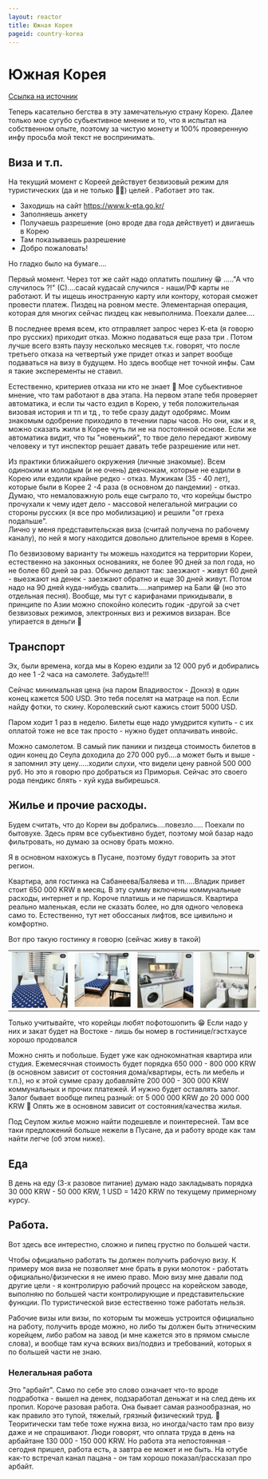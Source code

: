 ```yaml
---
layout: reactor
title: Южная Корея
pageid: country-korea
---
```


# <span class="fi fi-kr"></span> Южная Корея

[Ссылка на источник](https://t.me/c/1769211669/3811)

Теперь касательно бегства в эту замечательную страну Корею. 
Далее только мое сугубо субьективное мнение и то, что я испытал на собственном опыте, поэтому за чистую монету и 100% проверенную инфу просьба мой текст не воспринимать.

## Виза и т.п.

На текущий момент с Кореей действует безвизовый режим для туристических (да и не только 🤷🙈) целей . Работает это так.

- Заходишь на сайт https://www.k-eta.go.kr/
- Заполняешь анкету
- Получаешь разрешение (оно вроде два года действует) и двигаешь в Корею
- Там показываешь разрешение
- Добро пожаловать!  

Но гладко было на бумаге....

Первый момент. Через тот же сайт надо оплатить пошлину 😁 ....."А что случилось ?!" (С)....сасай кудасай случился - наши/РФ карты не работают. И ты ищешь иностранную карту или контору, которая сможет провести платеж.  Пиздец на ровном месте. Элементарная операция, которая для многих сейчас пиздец как невыполнима. Поехали далее....

В последнее время всем, кто отправляет запрос через K-eta (я говорю про русских) приходит отказ. Можно подаваться еще раза три . Потом лучше всего взять паузу несколько месяцев  т.к. говорят, что после третьего отказа на четвертый уже придет отказ и запрет вообще подаваться на визу в будущем. Но здесь вообще нет точной инфы. Сам я такие эксперементы не ставил. 

Естественно, критериев отказа ни кто не знает 🤷 Мое субьективное мнение, что там работают в два этапа. На первом этапе тебя проверяет автоматика, и если ты часто ездил в Корею, у тебя положительная визовая история и тп и тд , то тебе сразу дадут одобрямс. Моим знакомым одобрение приходило в течении пары часов. Но они, как и я, можно сказать жили в Корее чуть ли не на постоянной основе. Если же автоматика видит, что ты "новенький", то твое дело передают живому человеку и тут инспектор решает давать тебе разрешение или нет. 

Из практики ближайшего окружения (личные знакомые).  Всем одиноким  и молодым (и не очень) девчонкам, которые не ездили в Корею или ездили крайне редко  - отказ. Мужикам  (35 - 40 лет), которые были в Корее 2 -4 раза (в основном до пандемии) - отказ.  Думаю, что немаловажную роль еще сыграло то, что корейцы быстро прочухали к чему идет дело - массовой нелегальной миграции со стороны русских (я все про мобилизацию) и решили "от греха подальше".  
Лично у меня представительская виза (считай получена по рабочему каналу), по ней я могу находится довольно длительное время в Корее. 

По безвизовому варианту ты можешь находится на территории Кореи, естественно на законных основаниях, не более 90 дней за пол года, но не более 60 дней за раз. Обычно делают так: заезжают  - живут 60 дней - выезжают на денек -  заезжают обратно и еще 30 дней живут. Потом надо на 90 дней куда-нибудь свалить.....например на Бали 😁 (но это отдельная песня). Вообще, мы тут с карифанами прикидывали, в принципе по Азии можно спокойно колесить годик -другой за счет безвизовых режимов, электронных виз и режимов визаран. Все упирается в деньги 🤷

## Транспорт

Эх, были времена, когда мы в Корею ездили за 12 000 руб и добирались до нее 1 -2 часа на самолете. Забудьте!!!

Сейчас минимальная цена (на паром Владивосток - Донхэ) в один конец кажется 500 USD. Это тебя поселят на матраце на пол. Если найду фотки, то скину. Королевский сьют кажись стоит 5000 USD.

Паром ходит 1 раз в неделю. Билеты еще надо умудрится купить - с их оплатой тоже не все так просто - нужно будет оплачивать инвойс.

Можно самолетом. В самый пик паники и пиздеца стоимость билетов в один конец до Сеула доходила до 270 000 руб....а может быть и выше - я запомнил эту цену.....ходили слухи, что видели цену равной 500 000 руб.
Но это я говорю про добраться из Приморья. Сейчас это своего рода пендикс блять - хуй куда выбирешься.

## Жилье и прочие расходы. 

Будем считать, что до Кореи вы добрались....повезло..... Поехали по бытовухе. Здесь прям все субьективно будет, поэтому мой базар надо фильтровать, но думаю за основу брать можно.

Я в основном нахожусь в Пусане, поэтому будут говорить за этот регион.

Квартира, аля гостинка на Сабанеева/Баляева и тп.....Владик привет  стоит 650 000 KRW  в месяц. В эту сумму включены коммунальные расходы, интернет и пр.  Короче платишь и не паришься. Квартира реально маленькая, если не сказать более, но для одного человека само то.  Естественно, тут нет обоссаных лифтов, все цивильно и комфортно.

Вот про такую гостинку я говорю (сейчас живу в такой)

<table id="guesthouse"><tbody><tr>
<td> <img src="/files/images/korea_guesthouse_1.jpg" /></td>
<td> <img src="/files/images/korea_guesthouse_2.jpg" /></td>
<td> <img src="/files/images/korea_guesthouse_3.jpg" /></td>
<td> <img src="/files/images/korea_guesthouse_4.jpg" /></td>
</tr></tbody></table>

Только учитывайте, что корейцы любят пофотошопить 😁 Если надо у них и закат будет на Востоке - лишь бы номер в гостинице/гэстхаусе хорошо продовался

Можно снять и побольше. Будет уже как однокомнатная квартира или студия. Ежемесячная стоимость будет порядка 650 000 -  800 000 KRW (в основном зависит от состояния дома/квартиры, есть ли мебель и т.п.), но к этой сумме сразу добавляйте 200 000 - 300 000 KRW коммунальных и прочих платежей.  И нужно будет оставлять залог. Залог бывает вообще пипец разный: от 5 000 000 KRW до 20 000 000 KRW 🤷 Опять же в основном зависит от состояния/качества жилья.

Под Сеулом жилье можно найти подешевле и поинтересней. Там все таки предложений больше нежели в Пусане, да и работу вроде как там найти легче (об этом ниже). 

## Еда

В день на еду (3-х разовое питание) думаю надо закладывать порядка 30 000 KRW -  50 000 KRW, 1 USD =  1420 KRW по текущему примерному курсу.

## Работа. 
Вот здесь все интерестно, сложно и пипец грустно по большей части.

Чтобы официально работать ты должен получить рабочую визу. К примеру моя виза не позволяет мне брать в руки молоток - работать официально/физически я не имею право. Мою визу мне давали под другие цели - я контролирую рабочий процесс на корейском заводе, выполняю по большей части контролирующие и представительские функции. По туристической визе естественно тоже работать нельзя. 

Рабочие визы или визы, по которым ты можешь устроится официально на работу, получить вроде можно, но либо ты должен быть этническим корейцем, либо рабом на завод (и мне кажется это в прямом смысле слова), и вообще там куча всяких виз/подвиз и требований, которых я по большей части не знаю.

### Нелегальная работа

Это "арбайт". Само по себе это слово означает что-то вроде подработка - вышел на денек, подзаработал деньжат и на след день их пропил. Короче разовая работа. Она бывает самая разнообразная, но как правило это тупой, тяжелый, грязный физический труд. 🤷 Теоритически там тебе тоже нужна виза, но иногда/часто там про визу даже и не спрашивают. Люди говорят, что оплата труда в день на арбайтане 130 000 -  150 000 KRW. Но работа эта непостоянная - сегодня пришел, работа есть, а завтра ее может и не быть. На ютубе как-то встречал канал пацана - он там хорошо показал/рассказал про арбайт.
